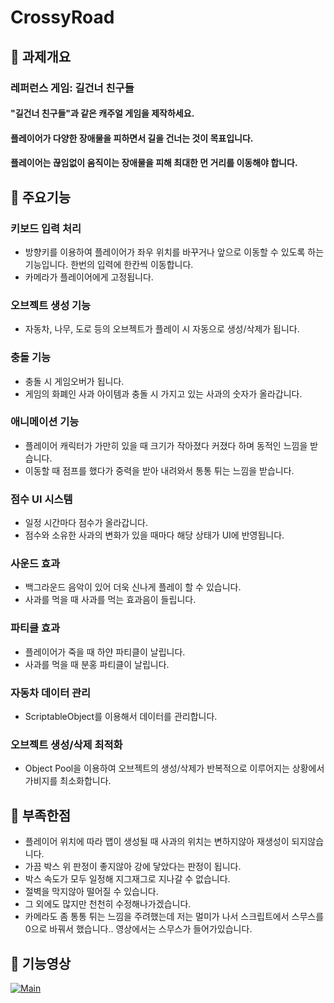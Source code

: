 # CrossyRoad
 
## 📌 과제개요
### 레퍼런스 게임: 길건너 친구들 
#### "길건너 친구들"과 같은 캐주얼 게임을 제작하세요.   
#### 플레이어가 다양한 장애물을 피하면서 길을 건너는 것이 목표입니다. 
#### 플레이어는 끊임없이 움직이는 장애물을 피해 최대한 먼 거리를 이동해야 합니다.

## 📌 주요기능
### 키보드 입력 처리
- 방향키를 이용하여 플레이어가 좌우 위치를 바꾸거나 앞으로 이동할 수 있도록 하는 기능입니다. 한번의 입력에 한칸씩 이동합니다.
- 카메라가 플레이어에게 고정됩니다. 
### 오브젝트 생성 기능
- 자동차, 나무, 도로 등의 오브젝트가 플레이 시 자동으로 생성/삭제가 됩니다.
### 충돌 기능
- 충돌 시 게임오버가 됩니다.
- 게임의 화폐인 사과 아이템과 충돌 시 가지고 있는 사과의 숫자가 올라갑니다.
### 애니메이션 기능
- 플레이어 캐릭터가 가만히 있을 때 크기가 작아졌다 커졌다 하며 동적인 느낌을 받습니다.
- 이동할 때 점프를 했다가 중력을 받아 내려와서 통통 튀는 느낌을 받습니다.
### 점수 UI 시스템
- 일정 시간마다 점수가 올라갑니다.
- 점수와 소유한 사과의 변화가 있을 때마다 해당 상태가 UI에 반영됩니다.
### 사운드 효과
- 백그라운드 음악이 있어 더욱 신나게 플레이 할 수 있습니다.
- 사과를 먹을 때 사과를 먹는 효과음이 들립니다. 
### 파티클 효과
- 플레이어가 죽을 때 하얀 파티클이 날립니다.
- 사과를 먹을 때 분홍 파티클이 날립니다.
### 자동차 데이터 관리
- ScriptableObject를 이용해서 데이터를 관리합니다.
### 오브젝트 생성/삭제 최적화
- Object Pool을 이용하여 오브젝트의 생성/삭제가 반복적으로 이루어지는 상황에서 가비지를 최소화합니다.

## 📌 부족한점
- 플레이어 위치에 따라 맵이 생성될 때 사과의 위치는 변하지않아 재생성이 되지않습니다.
- 가끔 박스 위 판정이 좋지않아 강에 닿았다는 판정이 됩니다.
- 박스 속도가 모두 일정해 지그재그로 지나갈 수 없습니다.
- 절벽을 막지않아 떨어질 수 있습니다.
- 그 외에도 많지만 천천히 수정해나가겠습니다.
- 카메라도 좀 통통 튀는 느낌을 주려했는데 저는 멀미가 나서 스크립트에서 스무스를 0으로 바꿔서 했습니다.. 영상에서는 스무스가 들어가있습니다.

## 📌 기능영상
[![Main](https://github.com/MilkyQuartz/CrossyRoad2/assets/141620531/b625aae2-f141-4918-bd92-1ea7084074d7)](https://www.youtube.com/watch?v=ZDgwjc-OwbA)

